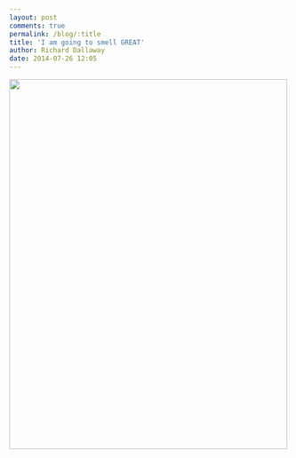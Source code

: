 ```yaml
---
layout: post
comments: true
permalink: /blog/:title
title: 'I am going to smell GREAT'
author: Richard Dallaway
date: 2014-07-26 12:05
---
```


<div><a href="http://static.skitters.dallaway.com/tp_IMG_20140726_115847.jpg"><img src="http://static.skitters.dallaway.com/tp_thumb_IMG_20140726_115847.jpg" width="500" height="667"/></a></div>


  
      
